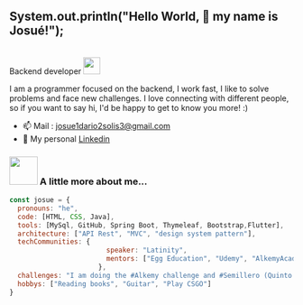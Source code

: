 
<h2>System.out.println("Hello World, 👋 my name is Josué!");</h2>

<p></br>Backend developer <img src="https://media.giphy.com/media/WUlplcMpOCEmTGBtBW/giphy.gif" width="30"> 
</em></p>

I am a programmer focused on the backend, I work fast, I like to solve problems and face new challenges. I love connecting with different people, so if you want to say hi, I'd be happy to get to know you more! :)

- 📫  Mail : josue1dario2solis3@gmail.com 
- 💼  My personal [Linkedin](https://www.linkedin.com/in/josue-dario-solis/) 

### <img src="https://media.giphy.com/media/VgCDAzcKvsR6OM0uWg/giphy.gif" width="50"> A little more about me...  

```javascript
const josue = {
  pronouns: "he",
  code: [HTML, CSS, Java],
  tools: [MySql, GitHub, Spring Boot, Thymeleaf, Bootstrap,Flutter],
  architecture: ["API Rest", "MVC", "design system pattern"],
  techCommunities: {
                        speaker: "Latinity",
                        mentors: ["Egg Education", "Udemy", "AlkemyAcademy", "Youtube", "Stackoverflow", "baeldung"]
                      },
  challenges: "I am doing the #Alkemy challenge and #Semillero (Quinto Impacto)",
  hobbys: ["Reading books", "Guitar", "Play CSGO"]
}
```
 



